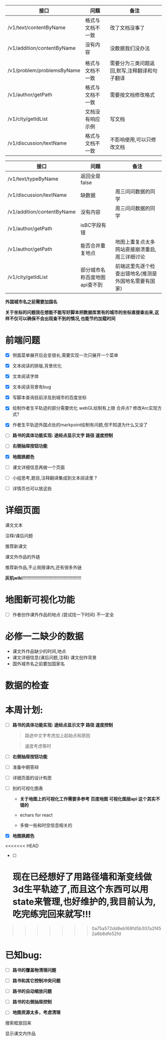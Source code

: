 | 接口                       | 问题             | 备注                                         |
| -------------------------- | ---------------- | -------------------------------------------- |
| /v1/text/contentByName     | 格式与文档不一致 | 改了文档没事了                               |
| /v1/addition/contentByName | 没有内容         | 没数据我们没办法                             |
|                            |                  |                                              |
| /v1/problem/problemsByName | 格式与文档不一致 | 需要分为三类问题返回,默写,注释翻译和句子翻译 |
| /v1/author/getPath         | 格式与文档不一致 | 需要按文档修改格式                           |
| /v1/city/getIdList         | 文档没有响应示例 | 写文档                                       |
| /v1/discussion/textName    | 格式与文档不一致 | 不影响使用,可以只修改文档                    |



| 接口                       | 问题                          | 备注                                                 |
| -------------------------- | ----------------------------- | ---------------------------------------------------- |
| /v1/text/typeByName        | 返回全是false                 |                                                      |
| /v1/discussion/textName    | 缺数据                        | 周三问问数据的同学                                   |
| /v1/addition/contentByName | 没有内容                      | 周三问问数据的同学                                   |
| /v1/author/getPath         | isBC字段有错                  |                                                      |
| /v1/author/getPath         | 能否合并重复地点              | 地图上重复点太多网站直接崩溃重启,周三详细讨论        |
| /v1/city/getIdList         | 部分城市名称百度地图api查不到 | 前端这里先逐个检查出错地名(推测是外国地名需要有国家) |



**外国城市名之前需要加国名**





**关于坐标的问题我在想能不能写好脚本把数据库里有的城市的坐标直接查出来,这样不仅可以确保不会出现查不到的情况,也能节约加载时间**

# 前端问题

- [x] 侧面菜单展开后会变很长,需要实现一次只展开一个菜单
- [x] 文本阅读的排版,背景优化
- [x] 文本阅读字体
- [x] 文本阅读背景有bug
- [x] 写脚本查询目前涉及到城市的百度坐标
- [x] 绘制作者生平轨迹的部分需要优化  webGL绘制有上限 合并点? 修改Arc实现方式?
- [x] 作者生平轨迹外国点处的markpoint绘制有问题,但不知道为什么又没了
- [ ] **路书的具体功能实现: 途经点显示文字 路径 速度控制**
- [ ] **右侧抽屉按钮功能**
- [x] **地图换颜色**
- [ ] 课文详细信息再做一个页面
- [ ] 小组思考,题目,注释翻译集成到文本阅读里 ?
- [ ] 详情页也可以放这些



# 详细页面

课文文本

注释/课后问题

推荐新课文

课文外作品的外链

推荐新作品,不止局限课内,还有很多外链

**灰机wiki**!!!!!!!!!!!!!!!!!!!!!!!!!!!!!!!!!!!!!!!!!!!!!!!



# 地图新可视化功能

- [ ] 作者创作课外作品的地点 (尝试找一下时间)  不一定全

# 必修一二缺少的数据

- 课文外作品缺少的时间,地点
- 课文详细信息(课后问题,注释) 课文创作背景
- 国外城市名之前要加国家名



# 数据的检查

# 本周计划:
- [ ] **路书的具体功能实现: 途经点显示文字 路径 速度控制**
  > 路途中文字考虑加上起始点和原因

  > 速度考虑等时

- [ ] **右侧抽屉按钮功能**

- [ ] 准备中期答辩

- [ ] 详细页面的设计构思

- [ ] 别的可视化图表

  - **关于地图上的可视化工作需要多参考 百度地图 可视化图层api 这个其实不错的**

  - echars for react
  - 多做一些和时空信息相关的

- [x] **地图换颜色**

<<<<<<< HEAD
- [ ] 现在已经想好了用路径墙和渐变线做3d生平轨迹了,而且这个东西可以用state来管理,也好维护的,我目前认为,吃完练完回来就写!!!
  =======

  
>>>>>>> 0a75a572dd8eb168fd5b307a2f452a6b8dfe52fd

# 已知bug:

- [ ] **路书的覆盖物清理问题**
- [ ] **路书和其它控制冲突问题**
- [ ] **路书的自动缩放问题**
- [ ] **路书的右侧抽屉控制**
- [ ] **地图资源太多，考虑清理**





搜索框放回来

显示课文内作品

